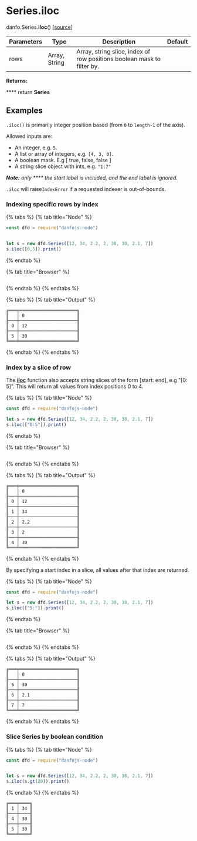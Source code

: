 # Series.iloc

danfo.Series.**iloc**() \[[source](https://github.com/opensource9ja/danfojs/blob/fe56860b0a303d218d60ba71dee6abf594401556/danfojs/src/core/frame.js#L254)]

| Parameters | Type           | Description                                                             | Default |
| ---------- | -------------- | ----------------------------------------------------------------------- | ------- |
| rows       | Array, String  | Array, string slice, index of row positions boolean mask to filter by.  |         |

**Returns:**

&#x20;      ****       return **Series**

## **Examples**

`.iloc()` is primarily integer position based (from `0` to `length-1` of the axis).

Allowed inputs are:

* An integer, e.g. `5`.
* A list or array of integers, e.g. `[4, 3, 0]`.
* A boolean mask. E.g \[ true, false, false ]
* A string slice object with ints, e.g. `"1:7"`

_**Note:** only **** the start label is included, and the end label is ignored._&#x20;

`.iloc` will raise`IndexError` if a requested indexer is out-of-bounds.

### **Indexing specific rows by index**

{% tabs %}
{% tab title="Node" %}
```javascript
const dfd = require("danfojs-node")


let s = new dfd.Series([12, 34, 2.2, 2, 30, 30, 2.1, 7])
s.iloc([0,5]).print()

```
{% endtab %}

{% tab title="Browser" %}
```
```
{% endtab %}
{% endtabs %}

{% tabs %}
{% tab title="Output" %}
```
╔═══╤══════════════════════╗
║   │ 0                    ║
╟───┼──────────────────────╢
║ 0 │ 12                   ║
╟───┼──────────────────────╢
║ 5 │ 30                   ║
╚═══╧══════════════════════╝
```
{% endtab %}
{% endtabs %}

### **Index by a slice of row**

The [**iloc**](../dataframe/danfo.dataframe.iloc.md) function also accepts string slices of the form \[start: end], e.g "\[0: 5]". This will return all values from index positions 0 to 4.&#x20;

{% tabs %}
{% tab title="Node" %}
```javascript
const dfd = require("danfojs-node")

let s = new dfd.Series([12, 34, 2.2, 2, 30, 30, 2.1, 7])
s.iloc(["0:5"]).print()
```
{% endtab %}

{% tab title="Browser" %}
```
```
{% endtab %}
{% endtabs %}

{% tabs %}
{% tab title="Output" %}
```
╔═══╤══════════════════════╗
║   │ 0                    ║
╟───┼──────────────────────╢
║ 0 │ 12                   ║
╟───┼──────────────────────╢
║ 1 │ 34                   ║
╟───┼──────────────────────╢
║ 2 │ 2.2                  ║
╟───┼──────────────────────╢
║ 3 │ 2                    ║
╟───┼──────────────────────╢
║ 4 │ 30                   ║
╚═══╧══════════════════════╝
```
{% endtab %}
{% endtabs %}

By specifying a start index in a slice, all values after that index are returned.&#x20;

{% tabs %}
{% tab title="Node" %}
```javascript
const dfd = require("danfojs-node")

let s = new dfd.Series([12, 34, 2.2, 2, 30, 30, 2.1, 7])
s.iloc(["5:"]).print()
```
{% endtab %}

{% tab title="Browser" %}
```
```
{% endtab %}
{% endtabs %}

{% tabs %}
{% tab title="Output" %}
```
╔═══╤══════════════════════╗
║   │ 0                    ║
╟───┼──────────────────────╢
║ 5 │ 30                   ║
╟───┼──────────────────────╢
║ 6 │ 2.1                  ║
╟───┼──────────────────────╢
║ 7 │ 7                    ║
╚═══╧══════════════════════╝
```
{% endtab %}
{% endtabs %}

### Slice Series by boolean condition&#x20;

{% tabs %}
{% tab title="Node" %}
```javascript
const dfd = require("danfojs-node")


let s = new dfd.Series([12, 34, 2.2, 2, 30, 30, 2.1, 7])
s.iloc(s.gt(20)).print()
```
{% endtab %}
{% endtabs %}

```
╔═══╤════╗
║ 1 │ 34 ║
╟───┼────╢
║ 4 │ 30 ║
╟───┼────╢
║ 5 │ 30 ║
╚═══╧════╝
```
